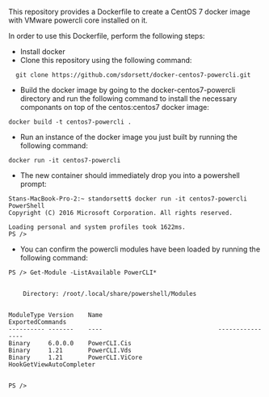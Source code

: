 This repository provides a Dockerfile to create a CentOS 7 docker image with VMware powercli core installed on it.

In order to use this Dockerfile, perform the following steps:
* Install docker 
* Clone this repository using the following command:
```
  git clone https://github.com/sdorsett/docker-centos7-powercli.git
``` 
* Build the docker image by going to the docker-centos7-powercli directory and run the following command to install the necessary componants on top of the centos:centos7 docker image:
```
docker build -t centos7-powercli .
``` 
* Run an instance of the docker image you just built by running the following command:
```
docker run -it centos7-powercli
```
* The new container should immediately drop you into a powershell prompt:
```
Stans-MacBook-Pro-2:~ standorsett$ docker run -it centos7-powercli
PowerShell
Copyright (C) 2016 Microsoft Corporation. All rights reserved.

Loading personal and system profiles took 1622ms.
PS />
```
* You can confirm the powercli modules have been loaded by running the following command:
```
PS /> Get-Module -ListAvailable PowerCLI*


    Directory: /root/.local/share/powershell/Modules


ModuleType Version    Name                                ExportedCommands
---------- -------    ----                                ----------------
Binary     6.0.0.0    PowerCLI.Cis
Binary     1.21       PowerCLI.Vds
Binary     1.21       PowerCLI.ViCore                     HookGetViewAutoCompleter


PS />
```
